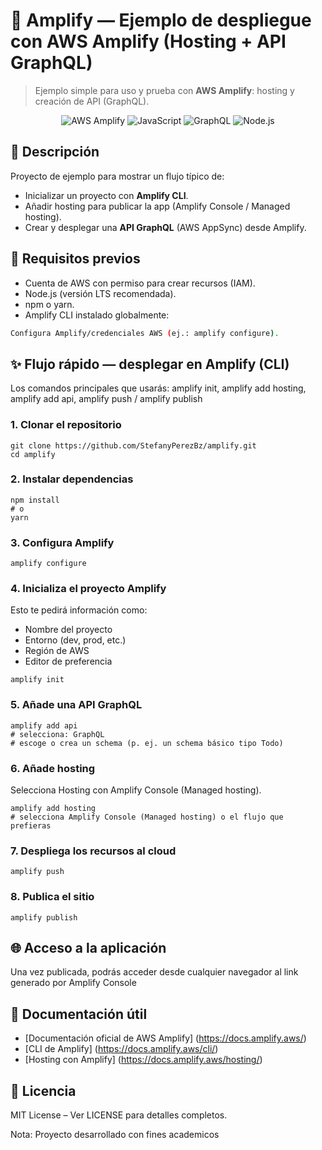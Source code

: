# 🧩 Amplify — Ejemplo de despliegue con AWS Amplify (Hosting + API GraphQL)

> Ejemplo simple para uso y prueba con **AWS Amplify**: hosting y creación de API (GraphQL).

<p align="center">
  <img src="https://img.shields.io/badge/AWS%20Amplify-FF9900.svg?style=for-the-badge&logo=awsamplify&logoColor=white" alt="AWS Amplify"/>
  <img src="https://img.shields.io/badge/JavaScript-F7DF1E.svg?style=for-the-badge&logo=javascript&logoColor=black" alt="JavaScript"/>
  <img src="https://img.shields.io/badge/GraphQL-E10098.svg?style=for-the-badge&logo=graphql&logoColor=white" alt="GraphQL"/>
  <img src="https://img.shields.io/badge/Node.js-43853D.svg?style=for-the-badge&logo=node.js&logoColor=white" alt="Node.js"/>
</p>

## 🎯 Descripción

Proyecto de ejemplo para mostrar un flujo típico de:
- Inicializar un proyecto con **Amplify CLI**.
- Añadir hosting para publicar la app (Amplify Console / Managed hosting).
- Crear y desplegar una **API GraphQL** (AWS AppSync) desde Amplify. 

## 🌠 Requisitos previos

- Cuenta de AWS con permiso para crear recursos (IAM).  
- Node.js (versión LTS recomendada).  
- npm o yarn.  
- Amplify CLI instalado globalmente:
```bash
Configura Amplify/credenciales AWS (ej.: amplify configure).
```

## ✨ Flujo rápido — desplegar en Amplify (CLI)

Los comandos principales que usarás: amplify init, amplify add hosting, amplify add api, amplify push / amplify publish

### 1. Clonar el repositorio
```
git clone https://github.com/StefanyPerezBz/amplify.git
cd amplify
```
### 2. Instalar dependencias
```
npm install
# o
yarn
```
### 3. Configura Amplify
```
amplify configure
```
### 4. Inicializa el proyecto Amplify
Esto te pedirá información como:
- Nombre del proyecto
- Entorno (dev, prod, etc.)
- Región de AWS
- Editor de preferencia
```
amplify init
```
### 5. Añade una API GraphQL
```
amplify add api
# selecciona: GraphQL
# escoge o crea un schema (p. ej. un schema básico tipo Todo)
```
### 6. Añade hosting
Selecciona Hosting con Amplify Console (Managed hosting).
```
amplify add hosting
# selecciona Amplify Console (Managed hosting) o el flujo que prefieras
```
### 7. Despliega los recursos al cloud
```
amplify push
```
### 8. Publica el sitio
```
amplify publish
```
## 🌐 Acceso a la aplicación
Una vez publicada, podrás acceder desde cualquier navegador al link generado por Amplify Console

## 📖 Documentación útil
- [Documentación oficial de AWS Amplify] (https://docs.amplify.aws/)
- [CLI de Amplify] (https://docs.amplify.aws/cli/)
- [Hosting con Amplify] (https://docs.amplify.aws/hosting/)

## 📜 Licencia
MIT License – Ver LICENSE para detalles completos.

Nota: Proyecto desarrollado con fines academicos


